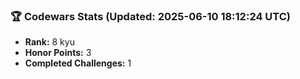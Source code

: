 ### 🏆 Codewars Stats (Updated: 2025-06-10 18:12:24 UTC)

- **Rank:** 8 kyu
- **Honor Points:** 3
- **Completed Challenges:** 1
